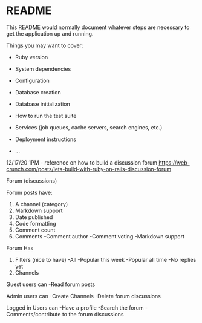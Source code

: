 # README

This README would normally document whatever steps are necessary to get the
application up and running.

Things you may want to cover:

* Ruby version

* System dependencies

* Configuration

* Database creation

* Database initialization

* How to run the test suite

* Services (job queues, cache servers, search engines, etc.)

* Deployment instructions

* ...

12/17/20
1PM - reference on how to build a discussion forum
https://web-crunch.com/posts/lets-build-with-ruby-on-rails-discussion-forum


Forum (discussions)

Forum posts have:
1. A channel (category)
2. Markdown support
3. Date published
4. Code formatting
5. Comment count
6. Comments
  -Comment author
  -Comment voting
  -Markdown support

Forum Has
1. Filters (nice to have)
  -All
  -Popular this week
  -Popular all time
  -No replies yet
2. Channels

Guest users can
-Read forum posts

Admin users can
-Create Channels
-Delete forum discussions

Logged in Users can
-Have a profile
-Search the forum
-Comments/contribute to the forum discussions
